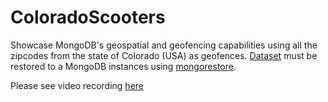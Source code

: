 # ColoradoScooters

Showcase MongoDB's geospatial and geofencing capabilities using all the zipcodes from the state of Colorado (USA) as geofences. [Dataset](./ColoradoScootersDB.zip) must be restored to a MongoDB instances using [mongorestore](https://docs.mongodb.com/manual/reference/program/mongorestore/). 

Please see video recording [here](https://youtu.be/QzrtElHwvVs)
